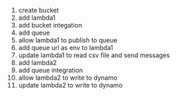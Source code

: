 1. create bucket
1. add lambda1
1. add bucket integation
1. add queue
1. allow lambda1 to publish to queue
1. add queue url as env to lambda1
1. update lambda1 to read csv file and send messages
1. add lambda2
1. add queue integration
1. allow lambda2 to write to dynamo
1. update lambda2 to write to dynamo
